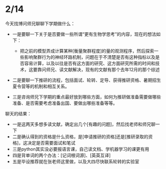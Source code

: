 # 2/14
今天找博问师兄聊聊下学期做什么：
- 一是要聊一下关于是否要做一些所谓“更有生物学思考”的内容，现在的想法如下：
    - 把之前的模型弄成计算某种[衡量聚群程度]的量的观测程序，然后探索一些影响聚群行为的神经环路机制，问题在于不清楚是否有这种指标以及是否容易计算，以及以往是否有这方面的研究、这方面研究所需的时间和技术，这要靠问师兄、读文献解决，现有的文献有那个去年12月的那个综述
    
- 二是要聊一下推研的流程，包括面试、轮转、定导、获得推研资格、暑期招生夏令营等的机制和相互关系。

- 三是咨询师兄下学期的重点最好放到哪些方面，如何为推研做准备需要做哪些准备、是否需要考虑准备出国、要做出哪些准备等等。

聊天的结果：
- 一是这两天多想多读文献，确定出几个[有趣的问题]，然后找老师和师兄聊一下
- 二是确认得到的资格是什么资格，是[申请推研的资格]还是[推研录取的资格]，这决定是否需要面试和笔试
- 三是python其实没必要报语言课，自己读文档、学机器学习的课更有用
- 四是背单词的两个办法：[记词根词源]、[英英互译]
- 五是毕设推荐就在张老师这里做，以及大四尽快联系轮转的实验室